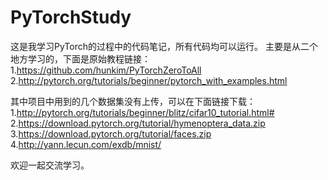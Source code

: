 # PyTorchStudy

这是我学习PyTorch的过程中的代码笔记，所有代码均可以运行。
主要是从二个地方学习的，下面是原始教程链接：
1.https://github.com/hunkim/PyTorchZeroToAll
2.http://pytorch.org/tutorials/beginner/pytorch_with_examples.html

其中项目中用到的几个数据集没有上传，可以在下面链接下载：
1.http://pytorch.org/tutorials/beginner/blitz/cifar10_tutorial.html#
2.https://download.pytorch.org/tutorial/hymenoptera_data.zip
3.https://download.pytorch.org/tutorial/faces.zip
4.http://yann.lecun.com/exdb/mnist/

欢迎一起交流学习。
